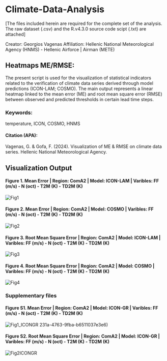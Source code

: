 # Climate-Data-Analysis

[The files included herein are required for the complete set of the analysis. The raw dataset (.csv) and the R.v4.3.0 source code scipt (.txt) are attached]

Creator: Georgios Vagenas
Affiliation: Hellenic National Meteorological Agency (HNMS) - Hellenic Airforce | Airman (METE) 

## Heatmaps ME/RMSE:
The present script is used for the visualization of statistical indicators related to the verification of climate data series derived through model predictions (ICON-LAM; COSMO). The main output represents a linear heatmap linked to the mean error (ME) and root mean square error (RMSE) between observed and predicted thresholds in certain lead time steps.

### Keywords: 
temperature, ICON, COSMO, HNMS

#### Citation (APA):
 Vagenas, G. & Gofa, F. (2024). Visualization of ME & RMSE on climate data series. Hellenic National Meteorological Agency.

## Visualization Output

#### Figure 1. Mean Error | Region: ComA2 | Model: ICON-LAM | Varibles: FF (m/s) - N (oct) - T2M (K) - TD2M (K)

![Fig1](https://github.com/Vagenas7119/Climate-Data-Analysis/assets/51241773/7a0d6e13-67c1-4be4-a91c-3fa1d8b28d6a)

#### Figure 2. Mean Error | Region: ComA2 | Model: COSMO | Varibles: FF (m/s) - N (oct) - T2M (K) - TD2M (K)

![Fig2](https://github.com/Vagenas7119/Climate-Data-Analysis/assets/51241773/cd687ed2-f767-47ab-8b4c-3f775228ae2e)

#### Figure 3. Root Mean Square Error | Region: ComA2 | Model: ICON-LAM | Varibles: FF (m/s) - N (oct) - T2M (K) - TD2M (K)

![Fig3](https://github.com/Vagenas7119/Climate-Data-Analysis/assets/51241773/814e2b6b-6958-4c0a-b53e-78c3e4583341)

#### Figure 4. Root Mean Square Error | Region: ComA2 | Model: COSMO | Varibles: FF (m/s) - N (oct) - T2M (K) - TD2M (K)

![Fig4](https://github.com/Vagenas7119/Climate-Data-Analysis/assets/51241773/acc71f63-231a-4763-9fba-b6511037e3e6)

### Supplementary files

#### Figure S1. Mean Error | Region: ComA2 | Model: ICON-GR | Varibles: FF (m/s) - N (oct) - T2M (K) - TD2M (K)

![Fig1_ICONGR](https://github.com/Vagenas7119/Climate-Data-Analysis/assets/51241773/06136ebd-fdb8-499e-b622-36c344034c2e)
231a-4763-9fba-b6511037e3e6)

#### Figure S2. Root Mean Square Error | Region: ComA2 | Model: ICON-GR | Varibles: FF (m/s) - N (oct) - T2M (K) - TD2M (K)

![Fig2ICONGR](https://github.com/Vagenas7119/Climate-Data-Analysis/assets/51241773/7166d3b6-ece7-48e7-8efc-275fc2bbbbc0)







